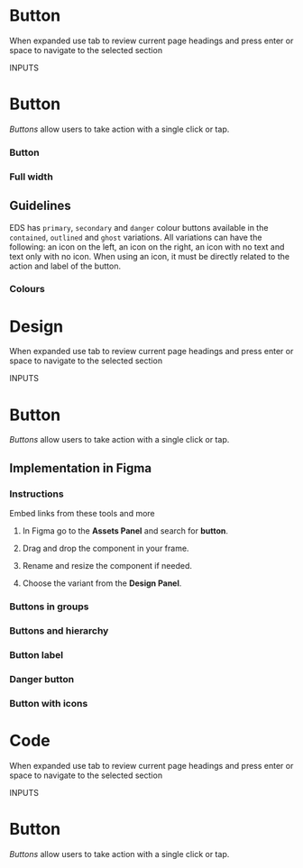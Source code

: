 # Button

When expanded use tab to review current page headings and press enter or space to navigate to the selected section

INPUTS

# Button

_Buttons_ allow users to take action with a single click or tap.

### Button

### Full width

  

## Guidelines

EDS has `primary`, `secondary` and `danger` colour buttons available in the `contained`, `outlined` and `ghost` variations. All variations can have the following: an icon on the left, an icon on the right, an icon with no text and text only with no icon. When using an icon, it must be directly related to the action and label of the button.

### Colours



# Design

When expanded use tab to review current page headings and press enter or space to navigate to the selected section

INPUTS

# Button

_Buttons_ allow users to take action with a single click or tap.

## Implementation in Figma

### Instructions

     

Embed links from these tools and more

1.  In Figma go to the **Assets Panel** and search for **button**.
    
2.  Drag and drop the component in your frame.
    
3.  Rename and resize the component if needed.
    
4.  Choose the variant from the **Design Panel**.
    

### Buttons in groups

### Buttons and hierarchy

### Button label

### Danger button

### Button with icons



# Code

When expanded use tab to review current page headings and press enter or space to navigate to the selected section

INPUTS

# Button

_Buttons_ allow users to take action with a single click or tap.